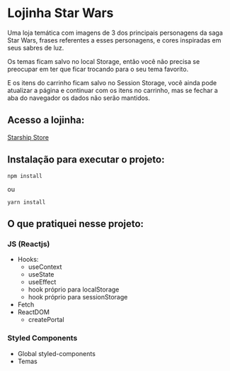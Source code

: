 # Lojinha Star Wars

Uma loja temática com imagens de 3 dos principais personagens da saga Star Wars, frases referentes a esses personagens, e cores inspiradas em seus sabres de luz.

Os temas ficam salvo no local Storage, então você não precisa se preocupar em ter que ficar trocando para o seu tema favorito.

E os itens do carrinho ficam salvo no Session Storage, você ainda pode atualizar a página e continuar com os itens no carrinho, mas se fechar a aba do navegador os dados não serão mantidos.

## Acesso a lojinha:

[Starship Store](https://sa-starship-store.netlify.app/)

## Instalação para executar o projeto:

```
npm install
```

ou

```
yarn install
```

## O que pratiquei nesse projeto:

### JS (Reactjs)

- Hooks:
  - useContext
  - useState
  - useEffect
  - hook próprio para localStorage
  - hook próprio para sessionStorage
- Fetch
- ReactDOM
  - createPortal

### Styled Components

- Global styled-components
- Temas
